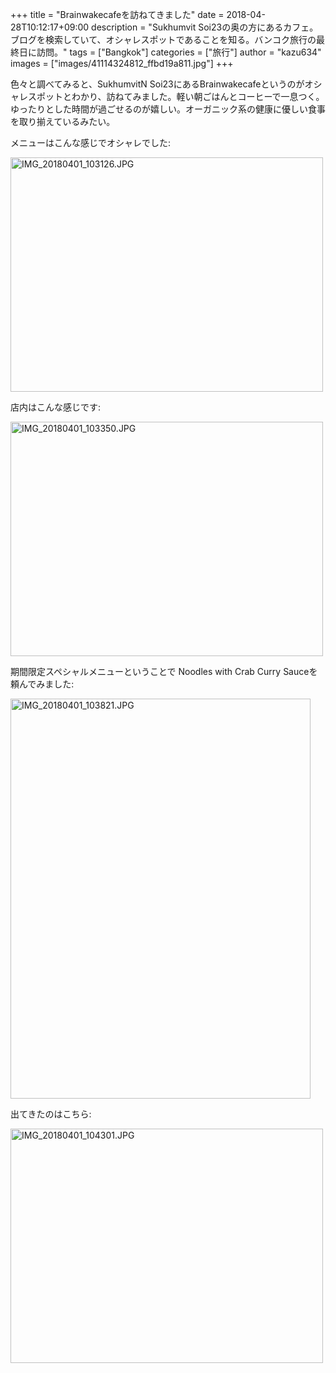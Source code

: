 +++
title = "Brainwakecafeを訪ねてきました"
date = 2018-04-28T10:12:17+09:00
description = "Sukhumvit Soi23の奥の方にあるカフェ。ブログを検索していて、オシャレスポットであることを知る。バンコク旅行の最終日に訪問。"
tags = ["Bangkok"]
categories = ["旅行"]
author = "kazu634"
images = ["images/41114324812_ffbd19a811.jpg"]
+++

色々と調べてみると、SukhumvitN Soi23にあるBrainwakecafeというのがオシャレスポットとわかり、訪ねてみました。軽い朝ごはんとコーヒーで一息つく。ゆったりとした時間が過ごせるのが嬉しい。オーガニック系の健康に優しい食事を取り揃えているみたい。

メニューはこんな感じでオシャレでした:

<a href="https://flic.kr/p/25D8Enb" title="IMG_20180401_103126.JPG by -kazu634-"><img src="https://farm1.staticflickr.com/887/41114324812_ffbd19a811.jpg" width="500" height="375" alt="IMG_20180401_103126.JPG"></a>

店内はこんな感じです:

<a href="https://flic.kr/p/24C4hCJ" title="IMG_20180401_103350.JPG by -kazu634-"><img src="https://farm1.staticflickr.com/785/40445797994_544775e83d.jpg" width="500" height="375" alt="IMG_20180401_103350.JPG"></a>

期間限定スペシャルメニューということで Noodles with Crab Curry Sauceを頼んでみました:

<a href="https://flic.kr/p/25D8HHj" title="IMG_20180401_103821.JPG by -kazu634-"><img src="https://farm1.staticflickr.com/790/41114336072_a0fd0d3039_z.jpg" width="480" height="640" alt="IMG_20180401_103821.JPG"></a>

出てきたのはこちら:

<a href="https://flic.kr/p/25H1ajk" title="IMG_20180401_104301.JPG by -kazu634-"><img src="https://farm1.staticflickr.com/881/41158127291_bf56b3e415.jpg" width="500" height="375" alt="IMG_20180401_104301.JPG"></a>
